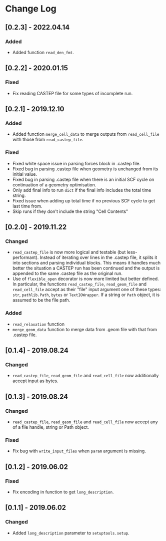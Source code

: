 # Change Log

## [0.2.3] - 2022.04.14

### Added

- Added function `read_den_fmt`.

## [0.2.2] - 2020.01.15

### Fixed

- Fix reading CASTEP file for some types of incomplete run.

## [0.2.1] - 2019.12.10

### Added

- Added function `merge_cell_data` to merge outputs from `read_cell_file` with those from `read_castep_file`.

### Fixed

- Fixed white space issue in parsing forces block in .castep file.
- Fixed bug in parsing .castep file when geometry <frequency> is unchanged from its initial value.
- Fixed bug in parsing .castep file when there is an initial SCF cycle on continuation of a geometry optimisation.
- Only add final info to run `dict` if the final info includes the total time string.
- Fixed issue when adding up total time if no previous SCF cycle to get last time from.
- Skip runs if they don't include the string "Cell Contents"

## [0.2.0] - 2019.11.22

### Changed

- `read_castep_file` is now more logical and testable (but less-performant). Instead of iterating over lines in the .castep file, it splits it into sections and parsing individual blocks. This means it handles much better the situation a CASTEP run has been continued and the output is appended to the same .castep file as the original run.
- Use of `flexible_open` decorator is now more limited but better defined. In particular, the functions `read_castep_file`, `read_geom_file` and `read_cell_file` accept as their "file" input argument one of these types: `str`, `pathlib.Path`, `bytes` or `TextIOWrapper`. If a string or `Path` object, it is assumed to be the file path.

### Added

- `read_relaxation` function
- `merge_geom_data` function to merge data from .geom file with that from .castep file.

## [0.1.4] - 2019.08.24

### Changed

- `read_castep_file`, `read_geom_file` and `read_cell_file` now additionally accept input as bytes.

## [0.1.3] - 2019.08.24

### Changed

- `read_castep_file`, `read_geom_file` and `read_cell_file` now accept any of a file handle, string or Path object.

### Fixed

- Fix bug with `write_input_files` when `param` argument is missing.

## [0.1.2] - 2019.06.02

### Fixed

- Fix encoding in function to get `long_description`.

## [0.1.1] - 2019.06.02

### Changed

- Added `long_description` parameter to `setuptools.setup`.
